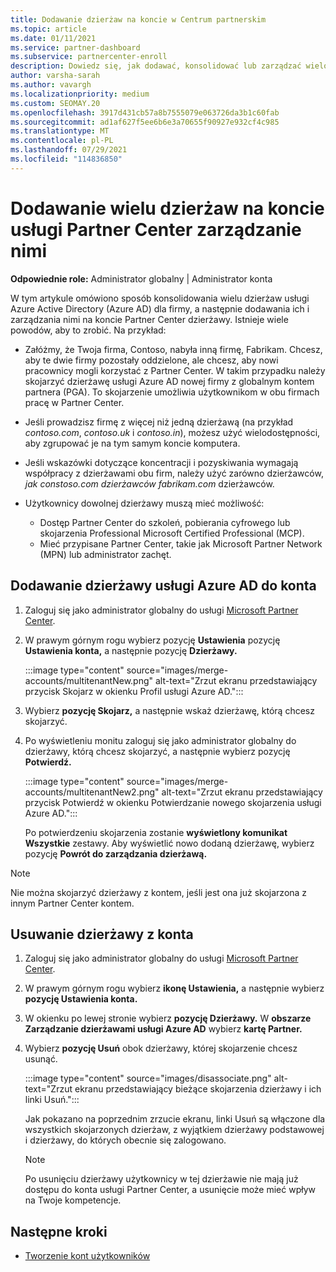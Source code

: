 ```yaml
---
title: Dodawanie dzierżaw na koncie w Centrum partnerskim
ms.topic: article
ms.date: 01/11/2021
ms.service: partner-dashboard
ms.subservice: partnercenter-enroll
description: Dowiedz się, jak dodawać, konsolidować lub zarządzać wieloma dzierżawami usługi Azure AD na koncie usługi Partner Center i dowiedz się, dlaczego warto to zrobić.
author: varsha-sarah
ms.author: vavargh
ms.localizationpriority: medium
ms.custom: SEOMAY.20
ms.openlocfilehash: 3917d431cb57a8b7555079e063726da3b1c60fab
ms.sourcegitcommit: ad1af627f5ee6b6e3a70655f90927e932cf4c985
ms.translationtype: MT
ms.contentlocale: pl-PL
ms.lasthandoff: 07/29/2021
ms.locfileid: "114836850"
---
```

# <a name="add-and-manage-multiple-tenants-in-your-partner-center-account"></a>Dodawanie wielu dzierżaw na koncie usługi Partner Center zarządzanie nimi


**Odpowiednie role:** Administrator globalny | Administrator konta

W tym artykule omówiono sposób konsolidowania wielu dzierżaw usługi Azure Active Directory (Azure AD) dla firmy, a następnie dodawania ich i zarządzania nimi na koncie Partner Center dzierżawy. Istnieje wiele powodów, aby to zrobić. Na przykład:

- Załóżmy, że Twoja firma, Contoso, nabyła inną firmę, Fabrikam. Chcesz, aby te dwie firmy pozostały oddzielone, ale chcesz, aby nowi pracownicy mogli korzystać z Partner Center. W takim przypadku należy skojarzyć dzierżawę usługi Azure AD nowej firmy z globalnym kontem partnera (PGA). To skojarzenie umożliwia użytkownikom w obu firmach pracę w Partner Center.

- Jeśli prowadzisz firmę z więcej niż jedną dzierżawą (na przykład *contoso.com*, *contoso.uk* i *contoso.in*), możesz użyć wielodostępności, aby zgrupować je na tym samym koncie komputera.

- Jeśli wskazówki dotyczące koncentracji i pozyskiwania wymagają współpracy z dzierżawami obu firm, należy użyć zarówno dzierżawców, *jak constoso.com* *dzierżawców fabrikam.com* dzierżawców.

- Użytkownicy dowolnej dzierżawy muszą mieć możliwość:
    * Dostęp Partner Center do szkoleń, pobierania cyfrowego lub skojarzenia Professional Microsoft Certified Professional (MCP).
    * Mieć przypisane Partner Center, takie jak Microsoft Partner Network (MPN) lub administrator zachęt.

## <a name="add-an-azure-ad-tenant-to-your-account"></a>Dodawanie dzierżawy usługi Azure AD do konta

1. Zaloguj się jako administrator globalny do usługi [Microsoft Partner Center](https://partner.microsoft.com/dashboard).

1. W prawym górnym rogu wybierz pozycję **Ustawienia** pozycję **Ustawienia konta,** a następnie pozycję **Dzierżawy.**
 
   :::image type="content" source="images/merge-accounts/multitenantNew.png" alt-text="Zrzut ekranu przedstawiający przycisk Skojarz w okienku Profil usługi Azure AD."::: 

1. Wybierz **pozycję Skojarz,** a następnie wskaż dzierżawę, którą chcesz skojarzyć.

1. Po wyświetleniu monitu zaloguj się jako administrator globalny do dzierżawy, którą chcesz skojarzyć, a następnie wybierz pozycję **Potwierdź.** 

   :::image type="content" source="images/merge-accounts/multitenantNew2.png" alt-text="Zrzut ekranu przedstawiający przycisk Potwierdź w okienku Potwierdzanie nowego skojarzenia usługi Azure AD."::: 

   Po potwierdzeniu skojarzenia zostanie **wyświetlony komunikat Wszystkie** zestawy. Aby wyświetlić nowo dodaną dzierżawę, wybierz pozycję **Powrót do zarządzania dzierżawą.** 
 
>[!NOTE]
>Nie można skojarzyć dzierżawy z kontem, jeśli jest ona już skojarzona z innym Partner Center kontem.


## <a name="remove-a-tenant-from-your-account"></a>Usuwanie dzierżawy z konta
 
1. Zaloguj się jako administrator globalny do usługi [Microsoft Partner Center](https://partner.microsoft.com/dashboard).

1. W prawym górnym rogu wybierz **ikonę Ustawienia,** a następnie wybierz **pozycję Ustawienia konta.**

1. W okienku po lewej stronie wybierz **pozycję Dzierżawy.** W **obszarze Zarządzanie dzierżawami usługi Azure AD** wybierz **kartę Partner.**
 
1. Wybierz **pozycję Usuń** obok dzierżawy, której skojarzenie chcesz usunąć.

   :::image type="content" source="images/disassociate.png" alt-text="Zrzut ekranu przedstawiający bieżące skojarzenia dzierżawy i ich linki Usuń.":::

   Jak pokazano na poprzednim  zrzucie ekranu, linki Usuń są włączone dla wszystkich skojarzonych dzierżaw, z wyjątkiem dzierżawy podstawowej i dzierżawy, do których obecnie się zalogowano. 

   > [!NOTE]   
   > Po usunięciu dzierżawy użytkownicy w tej dzierżawie nie mają już dostępu do konta usługi Partner Center, a usunięcie może mieć wpływ na Twoje kompetencje. 

## <a name="next-steps"></a>Następne kroki

- [Tworzenie kont użytkowników](create-user-accounts-and-set-permissions.md)






